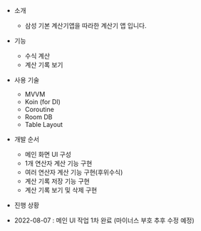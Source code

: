 - 소개
	- 삼성 기본 계산기앱을 따라한 계산기 앱 입니다.

- 기능
	- 수식 계산
	- 계산 기록 보기

- 사용 기술
	- MVVM
	- Koin (for DI)
	- Coroutine
	- Room DB
	- Table Layout
	
- 개발 순서
	- 메인 화면 UI 구성
	- 1개 연산자 계산 기능 구현
	- 여러 연산자 계산 기능 구현(후위수식)
	- 계산 기록 저장 기능 구현
	- 계산 기록 보기 및 삭제 구현

- 진행 상황

- 2022-08-07 : 메인 UI 작업 1차 완료 (마이너스 부호 추후 수정 예정)

